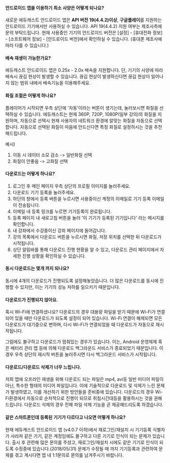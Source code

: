 #### 안드로이드 앱을 이용하기 최소 사양은 어떻게 되나요?

새로운 에듀캐스트 안드로이드 앱은 **API 버전 19(4.4.2)이상**, **구글플레이**를 지원하는 안드로이드 기기에서만 사용하실 수 있습니다. API 19(4.4.2) 지원 여부는 제조사측에 문의 부탁드립니다. 현재 사용중인 기기의 안드로이드 버전은 [설정] - [휴대전화 정보] - [소프트웨어 정보] - [안드로이드 버전]에서 확인하실 수 있습니다. (휴대폰 제조사에 따라 다를 수 있습니다.)

#### 배속 재생이 가능한가요?

에듀캐스트 안드로이드 앱은 0.25x - 2.0x 배속을 지원합니다. 단, 기기의 사양에 따라 배속시 끊김 현상이 발생할 수 있습니다. 끊김 현상이 발생하신다면 끊김 현상이 일어나지 않는 범위 내에서 배속기능을 이용해주세요.

#### 화질 조절은 어떻게 하나요?

플레이어가 시작되면 우측 상단에 '자동'이라는 버튼이 생기는데, 눌러보시면 화질을 선택하실 수 있습니다. 에듀캐스트는 현재 360P, 720P, 1080P(일부 강의)의 화질을 지원하며, 자동으로 선택시 현재 사용자의 네트워크 환경에 알맞는 화질을 자동으로 선택합니다. 자동으로 선택된 화질이 마음에 안드신다면 특정 화질로 설정하시는 것을 추천해드립니다. 

예시) 
1. 이동 시 데이터 소모 감소 -> 일반화질 선택
2. 화질이 안좋음 -> 고화질 선택

#### 다운로드는 어떻게 하나요?

1. 로그인 후 메인 페이지 우측 상단의 프로필 이미지를 눌러주세요.
2. 다운로드 기기 등록을 눌러주세요.
3. 하단의 창에서 등록 버튼을 누르시면 사용중이신 계정의 이메일로 기기 등록 이메일이 전송됩니다.
4. 이메일 내 등록 링크를 누르면 기기등록이 완료됩니다.
5. 등록 페이지 내 새로고침 버튼을 눌러 '이 기기가 등록된 기기입니다' 라는 메시지를 확인합니다.
6. 내 강좌에서 수강중이신 강좌 페이지에 들어갑니다.
7. 강의 목록에서 다운로드 버튼을 누르시면 화질, 저장 위치를 선택한 뒤 다운로드가 시작됩니다.
8. 상단 알림바를 통해 다운로드 진행 현황을 알 수 있고, 다운로드 관리 페이지에서 자세한 진행 상황을 확인하실 수 있습니다.

#### 동시 다운로드는 몇개 까지 되나요?

동시에 4개의 다운로드가 진행되도록 설정해놓았습니다. 더 많은 다운로드를 동시에 진행할 수 있지만, 이는 기기의 성능 저하를 일으키기 때문입니다.

#### 다운로드가 진행되지 않아요.

혹시 Wi-Fi에 연결하셨나요? 다운로드의 경우 대용량 파일을 받기 때문에 Wi-Fi가 연결되어 있을 때만 다운로드가 되도록 설정이 되어 있습니다. Wi-Fi 연결이 해제되면 모든 다운로드가 대기중으로 변하며, 다시 Wi-Fi가 연결되었을 때 다운로드가 자동으로 재시작됩니다. 

그럼에도 불구하고 다운로드가 멈춰있는 경우가 있습니다. 이는, Android 운영체제 혹은 배터리 관리 앱 등에 의해 다운로드 백그라운드 서비스가 종료되었기 때문입니다. 이 경우 우측 상단의 재시작 버튼을 눌러주시면 다시 백그라운드 서비스가 시작됩니다.

#### 다운로드/다운로드 삭제가 너무 느립니다.

저희 앱에 오프라인 재생을 위해 다운로드 되는 파일은 mp4, avi등 일반 미디어 파일이 아닌, 특수한 형태의 미디어 파일입니다. 이에 기술적으로 다운로드 및 삭제가 느린 문제가 발생하였고, 이를 개선하기 위한 방안들을 준비중에 있습니다. 다운로드의 경우 Wi-Fi환경에서 자동으로 순차적으로 진행이 되므로 취침시간대등을 활용하시는 것을 권해드립니다. 다운로드 삭제의 경우 전체 파일 삭제 기능을 곧 제공해드리도록 하겠습니다.  

#### 같은 스마트폰인데 등록된 기기가 다르다고 나오면 어떻게 하나요?

현재 에듀캐스트 안드로이드 앱 (v4.0.7 이하)에서 재로그인/재설치 시 기기등록 식별자가 사라져 같은 기기, 같은 계정임에도 불구하고 다른 기기로 인식이 되는 문제가 있습니다. 출시 후 관련해 많은 문의를 주셨고, 재로그인/재설치 시에도 같은 기기로 인식이 되도록 수정중에 있습니다.(2018/05/31) 문제가 수정될 때 까지 기기등록과 관련하여 문제를 겪고 계시다면 앱 내 1:1문의로 문의를 남겨주시기 바랍니다.
